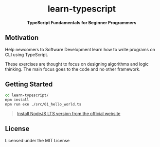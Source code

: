 <div>
  <h1 align="center">learn-typescript</h1>
  <h4 align="center">
    TypeScript Fundamentals for Beginner Programmers
  </h4>
</div>

## Motivation

Help newcomers to Software Development learn how to write programs on CLI
using TypeScript.

These exercises are thought to focus on designing algorithms and logic thinking.
The main focus goes to the code and no other framework.

## Getting Started

```bash
cd learn-typescript/
npm install
npm run exe ./src/01_hello_world.ts
```

> [Install NodeJS LTS version from the official website][1]

[1]: https://nodejs.org/en

## License

Licensed under the MIT License

